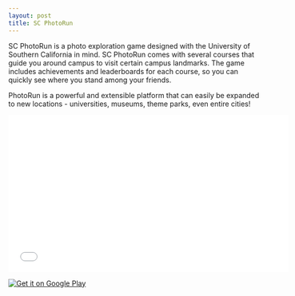 ```yaml
---
layout: post
title: SC PhotoRun
---
```

SC PhotoRun is a photo exploration game designed with the University of Southern California in mind. SC PhotoRun comes with several courses that guide you around campus to visit certain campus landmarks. The game includes achievements and leaderboards for each course, so you can quickly see where you stand among your friends.

PhotoRun is a powerful and extensible platform that can easily be expanded to new locations - universities, museums, theme parks, even entire cities!

<iframe src="//www.youtube.com/embed/ciICTLN2Xe0?rel=0" height="315" width="560" allowfullscreen="" frameborder="0"></iframe>

<a href="https//play.google.com/store/apps/details?id=hacksc.team1.photorun">

![Get it on Google Play](https://developer.android.com/images/brand/en_generic_rgb_wo_60.png)